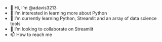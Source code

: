- 👋 Hi, I’m @adavis3213
- 👀 I’m interested in learning more about Python
- 🌱 I’m currently learning Python, Streamlit and an array of data science tools
- 💞️ I’m looking to collaborate on Streamlit
- 📫 How to reach me 

<!---
adavis3213/adavis3213 is a ✨ special ✨ repository because its `README.md` (this file) appears on your GitHub profile.
You can click the Preview link to take a look at your changes.
--->
